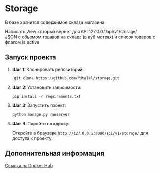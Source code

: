 # Storage

В базе хранится содержимое склада магазина   
 
Написать View который вернет для API 127.0.0.1/api/v1/storage/    
JSON с объемом товаров на складе (в куб метрах) и список товаров с флагом is_active    

## Запуск проекта

1. **Шаг 1:** Клонировать репозиторий:

```
    git clone https://github.com/Ydtalel/storage.git
```

2. **Шаг 2:** Установить зависимости:

    ```
    pip install -r requirements.txt
    ```

3. **Шаг 3:** Запустить проект:

    ```
    python manage.py runserver
    ```

4. **Шаг 4:** Перейти по адресу:

    Откройте в браузере `http://127.0.0.1:8000/api/v1/storage/` для доступа к проекту.

## Дополнительная информация

[Ссылка на Docker Hub](https://hub.docker.com/repository/docker/ydtalel/storage/general)

